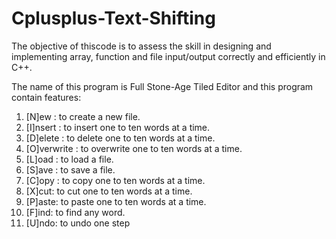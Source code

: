 # Cplusplus-Text-Shifting

The objective of thiscode is to assess the skill in designing and implementing array, function and file input/output
correctly and efficiently in C++.

The name of this program is Full Stone-Age Tiled Editor and this program contain features:
1. [N]ew : to create a new file.
2. [I]nsert : to insert one to ten words at a time.
3. [D]elete : to delete one to ten words at a time.
4. [O]verwrite : to overwrite one to ten words at a time.
5. [L]oad : to load a file.
6. [S]ave : to save a file.
7. [C]opy : to copy one to ten words at a time.
8. [X]cut: to cut one to ten words at a time.
9. [P]aste: to paste one to ten words at a time.
10. [F]ind: to find any word.
11. [U]ndo: to undo one step
